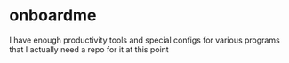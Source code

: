 # onboardme
I have enough productivity tools and special configs for various programs that I actually need a repo for it at this point
